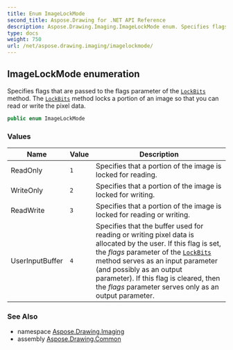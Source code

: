 ```yaml
---
title: Enum ImageLockMode
second_title: Aspose.Drawing for .NET API Reference
description: Aspose.Drawing.Imaging.ImageLockMode enum. Specifies flags that are passed to the flags parameter of the LockBits method. The LockBits method locks a portion of an image so that you can read or write the pixel data
type: docs
weight: 750
url: /net/aspose.drawing.imaging/imagelockmode/
---
```

## ImageLockMode enumeration

Specifies flags that are passed to the flags parameter of the [`LockBits`](../../aspose.drawing/bitmap/lockbits/) method. The [`LockBits`](../../aspose.drawing/bitmap/lockbits/) method locks a portion of an image so that you can read or write the pixel data.

```csharp
public enum ImageLockMode
```

### Values

| Name | Value | Description |
| --- | --- | --- |
| ReadOnly | `1` | Specifies that a portion of the image is locked for reading. |
| WriteOnly | `2` | Specifies that a portion of the image is locked for writing. |
| ReadWrite | `3` | Specifies that a portion of the image is locked for reading or writing. |
| UserInputBuffer | `4` | Specifies that the buffer used for reading or writing pixel data is allocated by the user. If this flag is set, the *flags* parameter of the [`LockBits`](../../aspose.drawing/bitmap/lockbits/) method serves as an input parameter (and possibly as an output parameter). If this flag is cleared, then the *flags* parameter serves only as an output parameter. |

### See Also

* namespace [Aspose.Drawing.Imaging](../../aspose.drawing.imaging/)
* assembly [Aspose.Drawing.Common](../../)


